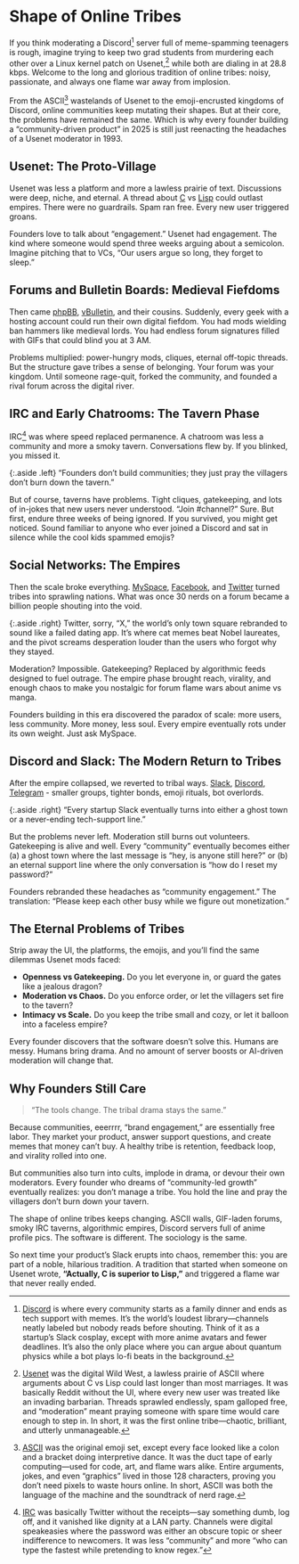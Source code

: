 # Shape of Online Tribes

If you think moderating a Discord[^Discord] server full of meme-spamming teenagers is rough, imagine trying to keep two grad students from murdering each other over a Linux kernel patch on Usenet,[^Usenet] while both are dialing in at 28.8 kbps. Welcome to the long and glorious tradition of online tribes: noisy, passionate, and always one flame war away from implosion.

From the ASCII[^ASCII] wastelands of Usenet to the emoji-encrusted kingdoms of Discord, online communities keep mutating their shapes. But at their core, the problems have remained the same. Which is why every founder building a “community-driven product” in 2025 is still just reenacting the headaches of a Usenet moderator in 1993.

## Usenet: The Proto-Village

Usenet was less a platform and more a lawless prairie of text. Discussions were deep, niche, and eternal. A thread about [C](https://en.wikipedia.org/wiki/C_(programming_language)) vs [Lisp](https://en.wikipedia.org/wiki/Lisp_(programming_language)) could outlast empires. There were no guardrails. Spam ran free. Every new user triggered groans.

Founders love to talk about “engagement.” Usenet had engagement. The kind where someone would spend three weeks arguing about a semicolon. Imagine pitching that to VCs, “Our users argue so long, they forget to sleep.”

## Forums and Bulletin Boards: Medieval Fiefdoms

Then came [phpBB](https://en.wikipedia.org/wiki/PhpBB), [vBulletin](https://en.wikipedia.org/wiki/VBulletin), and their cousins. Suddenly, every geek with a hosting account could run their own digital fiefdom. You had mods wielding ban hammers like medieval lords. You had endless forum signatures filled with GIFs that could blind you at 3 AM.

Problems multiplied: power-hungry mods, cliques, eternal off-topic threads. But the structure gave tribes a sense of belonging. Your forum was your kingdom. Until someone rage-quit, forked the community, and founded a rival forum across the digital river.

## IRC and Early Chatrooms: The Tavern Phase

IRC[^IRC] was where speed replaced permanence. A chatroom was less a community and more a smoky tavern. Conversations flew by. If you blinked, you missed it.

{:.aside .left}
“Founders don’t build communities; they just pray the villagers don’t burn down the tavern.”

But of course, taverns have problems. Tight cliques, gatekeeping, and lots of in-jokes that new users never understood. “Join #channel?” Sure. But first, endure three weeks of being ignored. If you survived, you might get noticed. Sound familiar to anyone who ever joined a Discord and sat in silence while the cool kids spammed emojis?

## Social Networks: The Empires

Then the scale broke everything. [MySpace](https://en.wikipedia.org/wiki/Myspace), [Facebook](https://en.wikipedia.org/wiki/Facebook), and [Twitter](https://en.wikipedia.org/wiki/Twitter) turned tribes into sprawling nations. What was once 30 nerds on a forum became a billion people shouting into the void.

{:.aside .right}
Twitter, sorry, “X,” the world’s only town square rebranded to sound like a failed dating app. It’s where cat memes beat Nobel laureates, and the pivot screams desperation louder than the users who forgot why they stayed.

Moderation? Impossible. Gatekeeping? Replaced by algorithmic feeds designed to fuel outrage. The empire phase brought reach, virality, and enough chaos to make you nostalgic for forum flame wars about anime vs manga.

Founders building in this era discovered the paradox of scale: more users, less community. More money, less soul. Every empire eventually rots under its own weight. Just ask MySpace.

## Discord and Slack: The Modern Return to Tribes

After the empire collapsed, we reverted to tribal ways. [Slack](https://en.wikipedia.org/wiki/Slack_(software)), [Discord](https://en.wikipedia.org/wiki/Discord), [Telegram](https://en.wikipedia.org/wiki/Telegram_(software)) - smaller groups, tighter bonds, emoji rituals, bot overlords.

{:.aside .right}
“Every startup Slack eventually turns into either a ghost town or a never-ending tech-support line.”

But the problems never left. Moderation still burns out volunteers. Gatekeeping is alive and well. Every “community” eventually becomes either (a) a ghost town where the last message is “hey, is anyone still here?” or (b) an eternal support line where the only conversation is “how do I reset my password?”

Founders rebranded these headaches as “community engagement.” The translation: “Please keep each other busy while we figure out monetization.”

## The Eternal Problems of Tribes

Strip away the UI, the platforms, the emojis, and you’ll find the same dilemmas Usenet mods faced:

- **Openness vs Gatekeeping.** Do you let everyone in, or guard the gates like a jealous dragon?  
- **Moderation vs Chaos.** Do you enforce order, or let the villagers set fire to the tavern?  
- **Intimacy vs Scale.** Do you keep the tribe small and cozy, or let it balloon into a faceless empire?  

Every founder discovers that the software doesn’t solve this. Humans are messy. Humans bring drama. And no amount of server boosts or AI-driven moderation will change that.

## Why Founders Still Care

> “The tools change. The tribal drama stays the same.”  

Because communities, eeerrrr, “brand engagement,” are essentially free labor. They market your product, answer support questions, and create memes that money can’t buy. A healthy tribe is retention, feedback loop, and virality rolled into one.

But communities also turn into cults, implode in drama, or devour their own moderators. Every founder who dreams of “community-led growth” eventually realizes: you don’t manage a tribe. You hold the line and pray the villagers don’t burn down your tavern.

The shape of online tribes keeps changing. ASCII walls, GIF-laden forums, smoky IRC taverns, algorithmic empires, Discord servers full of anime profile pics. The software is different. The sociology is the same.

So next time your product’s Slack erupts into chaos, remember this: you are part of a noble, hilarious tradition. A tradition that started when someone on Usenet wrote, **“Actually, C is superior to Lisp,”** and triggered a flame war that never really ended.

[^Discord]: [Discord](https://en.wikipedia.org/wiki/Discord) is where every community starts as a family dinner and ends as tech support with memes. It’s the world’s loudest library—channels neatly labeled but nobody reads before shouting. Think of it as a startup’s Slack cosplay, except with more anime avatars and fewer deadlines. It’s also the only place where you can argue about quantum physics while a bot plays lo-fi beats in the background.

[^Usenet]: [Usenet](https://en.wikipedia.org/wiki/Usenet) was the digital Wild West, a lawless prairie of ASCII where arguments about C vs Lisp could last longer than most marriages. It was basically Reddit without the UI, where every new user was treated like an invading barbarian. Threads sprawled endlessly, spam galloped free, and “moderation” meant praying someone with spare time would care enough to step in. In short, it was the first online tribe—chaotic, brilliant, and utterly unmanageable.

[^ASCII]: [ASCII](https://en.wikipedia.org/wiki/ASCII) was the original emoji set, except every face looked like a colon and a bracket doing interpretive dance. It was the duct tape of early computing—used for code, art, and flame wars alike. Entire arguments, jokes, and even “graphics” lived in those 128 characters, proving you don’t need pixels to waste hours online. In short, ASCII was both the language of the machine and the soundtrack of nerd rage.

[^IRC]: [IRC](https://en.wikipedia.org/wiki/IRC) was basically Twitter without the receipts—say something dumb, log off, and it vanished like dignity at a LAN party. Channels were digital speakeasies where the password was either an obscure topic or sheer indifference to newcomers. It was less “community” and more “who can type the fastest while pretending to know regex.”